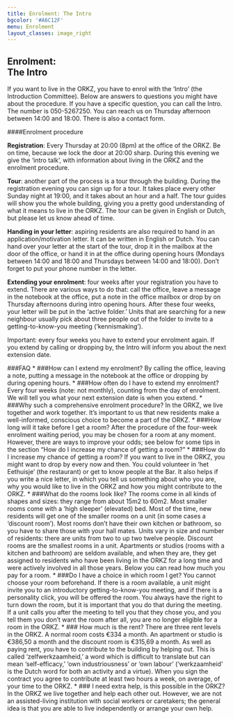 ```yaml
---
title: Enrolment: The Intro
bgcolor: '#A6C12F'
menu: Enrolment
layout_classes: image_right
---
```


Enrolment:<br/>The Intro
---------------------------------

If you want to live in the ORKZ, you have to enrol with the ‘Intro’ (the Introduction Committee). Below are answers to questions you might have about the procedure. If you have a specific question, you can call the Intro. The number is 050-5267250. You can reach us on Thursday afternoon between 14:00 and 18:00. There is also a contact form. 

####Enrolment procedure

**Registration**: Every Thursday at 20:00 (8pm) at the office of the ORKZ. Be on time, because we lock the door at 20:00 sharp. During this evening we give the ‘intro talk’, with information about living in the ORKZ and the enrolment procedure.

**Tour**: another part of the process is a tour through the building. During the registration evening you can sign up for a tour. It takes place every other Sunday night at 19:00, and it takes about an hour and a half. The tour guides will show you the whole building, giving you a pretty good understanding of what it means to live in the ORKZ. The tour can be given in English or Dutch, but please let us know ahead of time.

**Handing in your letter**: aspiring residents are also required to hand in an application/motivation letter. It can be written in English or Dutch. You can hand over your letter at the start of the tour, drop it in the mailbox at the door of the office, or hand it in at the office during opening hours (Mondays between 14:00 and 18:00 and Thursdays between 14:00 and 18:00). Don’t forget to put your phone number in the letter.

**Extending your enrolment**: four weeks after your registration you have to extend. There are various ways to do that: call the office, leave a message in the notebook at the office, put a note in the office mailbox or drop by on Thursday afternoons during intro opening hours. After these four weeks, your letter will be put in the ‘active folder.’ Units that are searching for a new neighbour usually pick about three people out of the folder to invite to a getting-to-know-you meeting (‘kennismaking’).

Important: every four weeks you have to extend your enrolment again. If you extend by calling or dropping by, the Intro will inform you about the next extension date.


<div class="accordion" markdown="1">
###FAQ	
* ###How can I extend my enrolment?
  By calling the office, leaving a note, putting a message in the notebook at the office or dropping by during opening hours.
* ###How often do I have to extend my enrolment?
  Every four weeks (note: not monthly), counting from the day of enrolment. We will tell you what your next extension date is when you extend.  
* ###Why such a comprehensive enrolment procedure?
  In the ORKZ, we live together and work together. It’s important to us that new residents make a well-informed, conscious choice to become a part of the ORKZ.    
* ###How long will it take before I get a room?
  After the procedure of the four-week enrolment waiting period, you may be chosen for a room at any moment. However, there are ways to improve your odds; see below for some tips in the section “How do I increase my chance of getting a room?”
* ###How do I increase my chance of getting a room?
  If you want to live in the ORKZ, you might want to drop by every now and then. You could volunteer in ‘het Eethuisje’ (the restaurant) or get to know people at the Bar. It also helps if you write a nice letter, in which you tell us something about who you are, why you would like to live in the ORKZ and how you might contribute to the ORKZ.
* ###What do the rooms look like?
  The rooms come in all kinds of shapes and sizes: they range from about 15m2 to 60m2. Most smaller rooms come with a ‘high sleeper’ (elevated) bed. Most of the time, new residents will get one of the smaller rooms on a unit (in some cases a ‘discount room’). Most rooms don’t have their own kitchen or bathroom, so you have to share those with your hall mates. Units vary in size and number of residents: there are units from two to up two twelve people. Discount rooms are the smallest rooms in a unit. Apartments or studios (rooms with a kitchen and bathroom) are seldom available, and when they are, they get assigned to residents who have been living in the ORKZ for a long time and were actively involved in all those years. Below you can read how much you pay for a room.
* ###Do I have a choice in which room I get? 
  You cannot choose your room beforehand. If there is a room available, a unit might invite you to an introductory getting-to-know-you meeting, and if there is a personality click, you will be offered the room. You always have the right to turn down the room, but it is important that you do that during the meeting. If a unit calls you after the meeting to tell you that they chose you, and you tell them you don’t want the room after all, you are no longer eligible for a room in the ORKZ. 
* ### How much is the rent?
  There are three rent levels in the ORKZ. A normal room costs €334 a month. An apartment or studio is €386,50 a month and the discount room is €315,69 a month. As well as paying rent, you have to contribute to the building by helping out. This is called ‘zelfwerkzaamheid,’ a word which is difficult to translate but can mean ‘self-efficacy,’  ‘own industriousness’ or ‘own labour’ (‘werkzaamheid’ is the Dutch word for both an activity and a virtue). When you sign the contract you agree to contribute at least two hours a week, on average, of your time to the ORKZ.
* ### I need extra help, is this possible in the ORKZ?
 In the ORKZ we live together and help each other out. However, we are not an assisted-living institution with social workers or caretakers; the general idea is that you are able to live independently or arrange your own help.  
</div>
